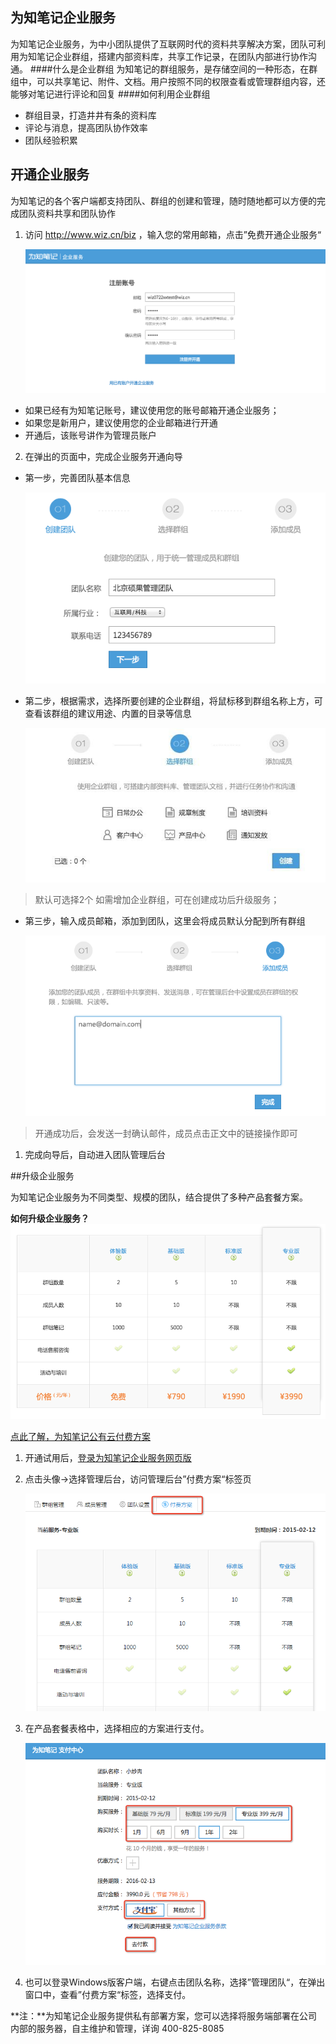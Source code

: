 ## 为知笔记企业服务
为知笔记企业服务，为中小团队提供了互联网时代的资料共享解决方案，团队可利用为知笔记企业群组，搭建内部资料库，共享工作记录，在团队内部进行协作沟通。
####什么是企业群组
为知笔记的群组服务，是存储空间的一种形态，在群组中，可以共享笔记、附件、文档。用户按照不同的权限查看或管理群组内容，还能够对笔记进行评论和回复
####如何利用企业群组
  * 群组目录，打造井井有条的资料库
  * 评论与消息，提高团队协作效率
  * 团队经验积累

## 开通企业服务

为知笔记的各个客户端都支持团队、群组的创建和管理，随时随地都可以方便的完成团队资料共享和团队协作

1. 访问 http://www.wiz.cn/biz ，输入您的常用邮箱，点击”免费开通企业服务“

    ![企业服务向导](img/createteamweb-1.png)

 + 如果已经有为知笔记账号，建议使用您的账号邮箱开通企业服务；
 + 如果您是新用户，建议使用您的企业邮箱进行开通
 + 开通后，该账号讲作为管理员账户

2. 在弹出的页面中，完成企业服务开通向导

  * 第一步，完善团队基本信息

    ![企业服务向导](img/createteamweb-2.png)
  * 第二步，根据需求，选择所要创建的企业群组，将鼠标移到群组名称上方，可查看该群组的建议用途、内置的目录等信息

    ![企业服务向导](img/createteamweb-3.jpg)
   > 默认可选择2个
   > 如需增加企业群组，可在创建成功后升级服务；
  * 第三步，输入成员邮箱，添加到团队，这里会将成员默认分配到所有群组

    ![企业服务向导](img/createteamweb-4.png)
   > 开通成功后，会发送一封确认邮件，成员点击正文中的链接操作即可

1. 完成向导后，自动进入团队管理后台


##升级企业服务

为知笔记企业服务为不同类型、规模的团队，结合提供了多种产品套餐方案。

**如何升级企业服务？**
![公有云价格](img/createteamweb-pricing.png)

[点此了解，为知笔记公有云付费方案](http://blog.wiz.cn/wiznote-biz-pricing.html)


1. 开通试用后，[登录为知笔记企业服务网页版](https://note.wiz.cn )

2. 点击头像->选择管理后台，访问管理后台”付费方案“标签页

    ![付费方案](img/createteamweb-pay.png)

3. 在产品套餐表格中，选择相应的方案进行支付。

    ![支付中心](img/createteamweb-paycenter.png)

4. 也可以登录Windows版客户端，右键点击团队名称，选择”管理团队“，在弹出窗口中，查看”付费方案“标签，选择支付。

**注：**为知笔记企业服务提供私有部署方案，您可以选择将服务端部署在公司内部的服务器，自主维护和管理，详询 400-825-8085

